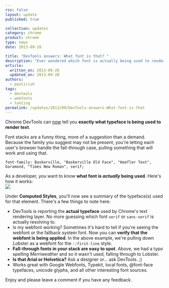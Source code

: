 ```yaml
---
rss: false
layout: update
published: true

collection: updates
category: chrome
product: chrome
type: news
date: 2013-09-28

title: "DevTools answers: What font is that? "
description: "Ever wondered which font is actually being used to render text? Wonder no more as Chrome DevTools reveals all!"
article:
  written_on: 2013-09-28
  updated_on: 2013-09-28
authors:
  - paulirish
tags:
  - devtools
  - webfonts
  - tooling
permalink: /updates/2013/09/DevTools-answers-What-font-is-that
---
```

Chrome DevTools can [now](http://crbug.com/135489) tell you **exactly what typeface is being used to render text**. 

Font stacks are a funny thing, more of a suggestion than a demand. Because the family you suggest may not be present, you're letting each user's browser handle the fall-through case, pulling something that will work and using that.

    font-family: Baskerville, "Baskerville Old Face", "Hoefler Text", Garamond, "Times New Roman", serif;

As a developer, you want to know **what font is *actually* being used**.  Here's how it works:    
![](http://i.imgur.com/DVsqB4V.png)


Under **Computed Styles**, you'll now see a summary of the typeface(s) used for that element. There's a few things to note here:

* DevTools is reporting the **actual typeface** used by Chrome's text rendering layer. No more guessing which font `serif` or `sans-serif` is actually resolving to.
* Is my webfont working? Sometimes it's hard to tell if you're seeing the webfont or the fallback system font. Now you can **verify that the webfont is being applied**. In the above example, we're pulling down _Lobster_ as a webfont for the `::first-line` style.
* **Fall-through fonts in your stack are easy to spot**. Above, we had a typo spelling _Merriweather_ and so it wasn't used, falling through to Lobster.
* **Is that Arial or Helvetica?** Ask a designer or… ask DevTools. ;)
* Works great with Google Webfonts, Typekit, local fonts, @font-face typefaces, unicode glyphs, and all other interesting font sources.

Enjoy and please leave a comment if you have any feedback.